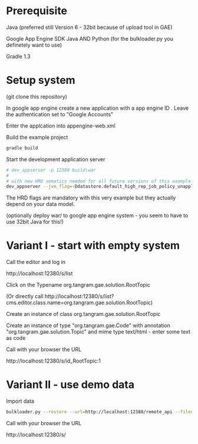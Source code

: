 Prerequisite
=========

Java (preferred still Version 6 - 32bit because of upload tool in GAE)

Google App Engine SDK Java AND Python (for the bulkloader.py you definetely want to use)

Gradle 1.3


Setup system
=========

(git clone this repository)

In google app engine create a new application with a app engine ID <aeid>. Leave the authentication set to "Google Accounts"

Enter the applcation <aeid> into appengine-web.xml

Build the example project

```bash
gradle build
```

Start the development application server

```bash
# dev_appserver -p 12380 build\war
#
# with new HRD sematics needed for all future versions of this example and no update check for the local SDK
dev_appserver --jvm_flag=-Ddatastore.default_high_rep_job_policy_unapplied_job_pct=1 --disable_update_check -p 12380 build\war
```

The HRD flags are mandatory with this very example but they actually depend on your data model.

(optionally deploy war/ to google app engine system - you seem to have to use 32bit Java for this!)

Variant I - start with empty system
=======================

Call the editor and log in

http://localhost:12380/s/list

Click on the Typename org.tangram.gae.solution.RootTopic

(Or directly call http://localhost:12380/s/list?cms.editor.class.name=org.tangram.gae.solution.RootTopic)

Create an instance of class org.tangram.gae.solution.RootTopic

Create an instance of type "org.tangram.gae.Code" with annotation "org.tangram.gae.solution.Topic" and mime type text/html - enter some text as code 

Call with your browser the URL

http://localhost:12380/s/id_RootTopic:1



Variant II - use demo data
==================

Import data

```bash
bulkloader.py --restore --url=http://localhost:12380/remote_api --filename=gae-example.db
```

Call with your browser the URL

http://localhost:12380/s/
